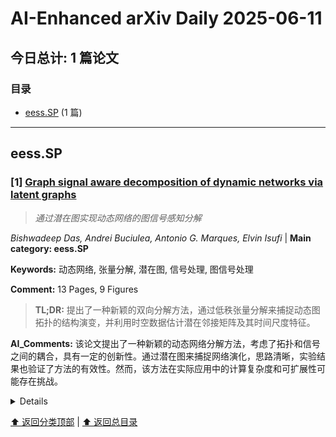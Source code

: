 # AI-Enhanced arXiv Daily 2025-06-11

<a id='toc'></a>
## 今日总计: 1 篇论文
### 目录
- [eess.SP](#eesssp) (1 篇)

---
<a id='eesssp'></a>
## eess.SP 

### [1] [Graph signal aware decomposition of dynamic networks via latent graphs](https://arxiv.org/abs/2506.08519)
> *通过潜在图实现动态网络的图信号感知分解*

*Bishwadeep Das, Andrei Buciulea, Antonio G. Marques, Elvin Isufi* | **Main category: eess.SP**

**Keywords:** 动态网络, 张量分解, 潜在图, 信号处理, 图信号处理

**Comment:** 13 Pages, 9 Figures

> **TL;DR:** 提出了一种新颖的双向分解方法，通过低秩张量分解来捕捉动态图拓扑的结构演变，并利用时空数据估计潜在邻接矩阵及其时间尺度特征。

**AI_Comments:** 该论文提出了一种新颖的动态网络分解方法，考虑了拓扑和信号之间的耦合，具有一定的创新性。通过潜在图来捕捉网络演化，思路清晰，实验结果也验证了方法的有效性。然而，该方法在实际应用中的计算复杂度和可扩展性可能存在挑战。

<details>
  <summary>Details</summary>

**Motivation:** 由于实际限制、隐私问题或故障，我们通常只能观察到拓扑演化和相关信号的一小部分，这不仅阻碍了下游任务，而且限制了我们对网络演化的分析。为了解决这些局限性，我们提出关注网络演化的潜在驱动因素。

**Method:** 提出了一种新颖的双向分解方法，将结构演变捕捉为潜在图邻接矩阵的线性组合，反映了拓扑和信号的整体联合演变。使用时空数据，通过交替最小化估计潜在邻接矩阵及其时间尺度特征，并证明该方法收敛到平稳点。

**Result:** 数值结果表明，所提出的方法能够恢复单独和集体表达的潜在图，在重建缺失网络方面优于标准张量分解和基于信号的拓扑识别方法，尤其是在观测有限的情况下。

**Conclusion:** Not mentioned in abstract

> **ai_Abstract:** 本文提出了一种新颖的双向分解方法，用于表示动态图拓扑，该方法通过潜在图邻接矩阵的线性组合来捕捉结构演变，并使用时空数据通过交替最小化来估计潜在邻接矩阵及其时间尺度特征。数值结果表明，该方法在重建缺失网络方面优于其他方法。

> **摘要翻译:** 网络上和网络中的动态分别指的是拓扑和节点相关信号的变化，并且普遍存在于许多社会技术系统中，包括社会、生物和基础设施网络。由于实际限制、隐私问题或故障，我们通常只能观察到拓扑演化和相关信号的一小部分，这不仅阻碍了下游任务，而且限制了我们对网络演化分析。通过关注网络演化的潜在驱动因素，这些方面可以得到缓解，这些因素可以通过低秩张量分解自然地揭示出来。基于张量的方法提供了一种通过低秩分解揭示网络演化潜在因素的强大手段。然而，提取的嵌入通常缺乏关系结构，并且独立于节点信号获得。这种脱节降低了嵌入的可解释性，并忽略了拓扑和信号之间的耦合。为了解决这些局限性，我们提出了一种新颖的双向分解来表示动态图拓扑，其中结构演变由潜在图邻接矩阵的线性组合捕获，反映了拓扑和信号的整体联合演变。使用时空数据，我们通过交替最小化来估计潜在邻接矩阵及其时间尺度特征，并证明我们的方法收敛到平稳点。数值结果表明，所提出的方法能够恢复单独和集体表达的潜在图，在重建缺失网络方面优于标准张量分解和基于信号的拓扑识别方法，尤其是在观测有限的情况下。

</details>

[⬆️ 返回分类顶部](#eesssp) | [⬆️ 返回总目录](#toc)

